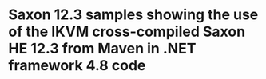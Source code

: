 # Saxon 12.3 samples showing the use of the IKVM cross-compiled Saxon HE 12.3 from Maven in .NET framework 4.8 code
